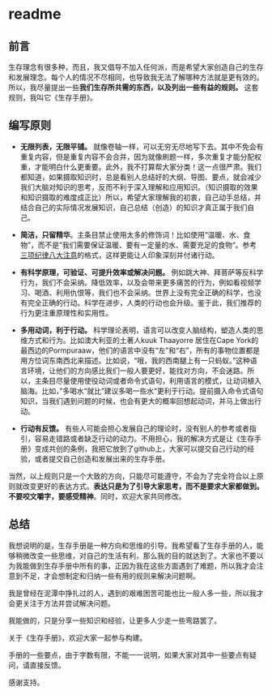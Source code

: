  
 # readme
 
 ## 前言
 生存理念有很多种，而且，我又倡导不加入任何派，而是希望大家创造自己的生存和发展理念。每个人的情况不尽相同，也导致我无法了解哪种方法就是更有效的。所以，我尽量提出一些**我们生存所共需的东西，以及列出一些有益的规则。** 这套规则，我叫它《生存手册》。
 


 ## 编写原则

* **无限列表，无限平铺。** 就像卷轴一样，可以无穷无尽地写下去。其中不免会有重复内容，但是重复内容不会合并，因为就像刷题一样，多次重复才能分配权重，才能明白什么更重要。此外，我不打算帮大家分类！这一点很严肃。我们都知道，如果摄取知识时，总是看别人总结好的大纲、导图、要点，就会减少我们大脑对知识的思考，反而不利于深入理解和应用知识。（知识摄取的效果和知识摄取的难度成正比）所以，希望大家理解我的初衷，自己动手总结，并结合自己的实际情况发展知识，自己总结（创造）的知识才真正属于我们自己。

* **简洁，只留精华**。主条目禁止使用太多的修饰词！比如使用“温暖、水、食物”，而不是”我们需要保证温暖、要有一定量的水、需要充足的食物“。参考[三项纪律八大注意](https://www.baidu.com/s?wd=%E5%85%AB%E5%A4%A7%E6%B3%A8%E6%84%8F%E6%98%AF%E5%93%AA%E5%85%AB%E5%A4%A7%E7%BA%AA%E5%BE%8B)的格式，这样更能让人印象深刻并付诸行动。

* **有科学原理，可验证、可提升效率或解决问题。** 例如跳大神、拜菩萨等反科学行为，我们不会采纳。降低效率，以及会带来更多痛苦的行为，例如看视频学习、喝酒、利用仇恨等，我们也不会采纳。世界上没有完全正确的科学，也没有完全正确的行动。科学在进步，人类的行动也会升级。鉴于此，我们推荐的行为更注重原理性和实用性。

* **多用动词，利于行动。** 科学理论表明，语言可以改变人脑结构，塑造人类的思维方式和行为。比如澳大利亚的土著人kuuk Thaayorre 居住在Cape York的最西边的Pormpuraaw，他们的语言中没有“左”和“右”，所有的事物位置都是用方位词东南西北来描述。比如说，“哦，我的西南腿上有一只蚂蚁。”这种语言环境，让他们的方向感比我们一般人要更好，能找对方向，不会迷路。所以，主条目尽量使用使役动词或者命令式语句，利用语言的模式，让动词植入脑海。比如，”多喝水“就比”建议多喝一些水“更利于行动。提前摄入命令式语句知识，当我们遇到问题的时候，也会有更大的概率回想起动词，并马上做出行动。

* **行动有反馈。** 有些人可能会担心发展自己的理论时，没有别人的参考或者指引，容易走错路或者缺乏行动的动力。不用担心，我的解决方式是让《生存手册》变成共创的条例，我把它放到了github上，大家可以提交自己行动的经验，或者提交自己创造和发展出来的生存手册。

  

 当然，以上规则只是一个大致的方向，只能尽可能遵守，不会为了完全符合以上原则就改变更好的表达方式。**表达只是为了引导大家思考，而不是要求大家都做到。不要咬文嚼字，要感受精神**。同时，欢迎大家共同修改。





 ## 总结


 我想说明的是，生存手册是一种方向和思维的引导。我希望看了生存手册的人，能够稍微改变一些思维，对自己的生活有利，那么我的目的就达到了。大家也不要以为我能做到生存手册中所有的事，正因为我在这些方面遇到了难题，所以我才会注意到不足，才会想制定和归纳一些有用的规则来解决问题啊。

我是曾经在泥潭中挣扎过的人，遇到的艰难困苦可能也比一般人多一些，所以我才会更关注于方法并尝试解决问题。

我能做的，只是分享一些知识和经验，让更多人少走一些弯路罢了。

关于《生存手册》，欢迎大家一起参与构建。

手册的一些要点，由于字数有限，不能一一说明，如果大家对其中一些要点有疑问，请直接反馈。

感谢支持。
